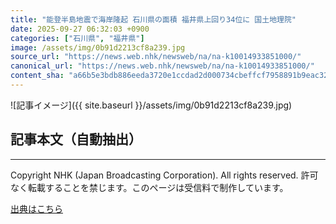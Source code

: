 ```yaml
---
title: "能登半島地震で海岸隆起 石川県の面積 福井県上回り34位に 国土地理院"
date: 2025-09-27 06:32:03 +0900
categories: ["石川県", "福井県"]
image: /assets/img/0b91d2213cf8a239.jpg
source_url: "https://news.web.nhk/newsweb/na/na-k10014933851000/"
canonical_url: "https://news.web.nhk/newsweb/na/na-k10014933851000/"
content_sha: "a66b5e3bdb886eeda3720e1ccdad2d000734cbeffcf7958891b9eac32fe9619a"
---
```


![記事イメージ]({{ site.baseurl }}/assets/img/0b91d2213cf8a239.jpg)

## 記事本文（自動抽出）
<div><div class="_13tndsj2"><nav aria-label="フッターサイトナビゲーション" class="_13tndsj4"></nav><hr class="esl7kn2s esl7kn1l esl7kn1n _14xli2ae"><p class="esl7kn2s esl7kn1m esl7kn1o _1yvk0f68 _1lugom81">Copyright NHK (Japan Broadcasting Corporation). All rights reserved. 許可なく転載することを禁じます。このページは受信料で制作しています。</p></div></div>

[出典はこちら](https://news.web.nhk/newsweb/na/na-k10014933851000/)
